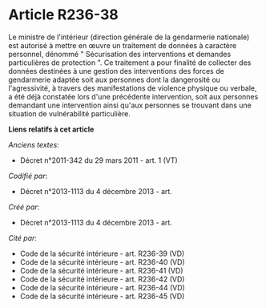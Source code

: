 # Article R236-38

Le ministre de l'intérieur (direction générale de la gendarmerie nationale) est autorisé à mettre en œuvre un traitement de
données à caractère personnel, dénommé " Sécurisation des interventions et demandes particulières de protection ". Ce
traitement a pour finalité de collecter des données destinées à une gestion des interventions des forces de gendarmerie
adaptée soit aux personnes dont la dangerosité ou l'agressivité, à travers des manifestations de violence physique ou
verbale, a été déjà constatée lors d'une précédente intervention, soit aux personnes demandant une intervention ainsi qu'aux
personnes se trouvant dans une situation de vulnérabilité particulière.

**Liens relatifs à cet article**

_Anciens textes_:

  - Décret n°2011-342 du 29 mars 2011 - art. 1 (VT)

_Codifié par_:

  - Décret n°2013-1113 du 4 décembre 2013 - art.

_Créé par_:

  - Décret n°2013-1113 du 4 décembre 2013 - art.

_Cité par_:

  - Code de la sécurité intérieure - art. R236-39 (VD)
  - Code de la sécurité intérieure - art. R236-40 (VD)
  - Code de la sécurité intérieure - art. R236-41 (VD)
  - Code de la sécurité intérieure - art. R236-42 (VD)
  - Code de la sécurité intérieure - art. R236-44 (VD)
  - Code de la sécurité intérieure - art. R236-45 (VD)
